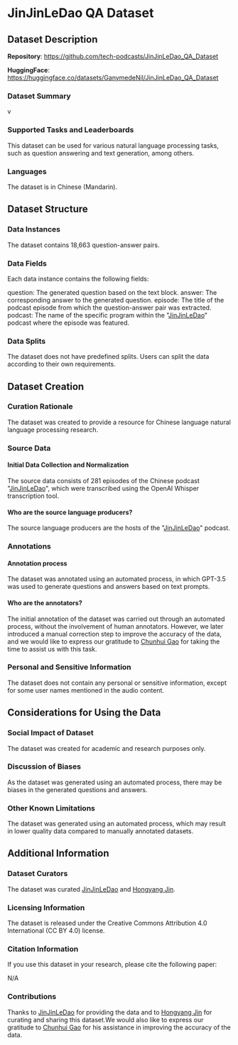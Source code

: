 # JinJinLeDao QA Dataset
## Dataset Description
**Repository**: https://github.com/tech-podcasts/JinJinLeDao_QA_Dataset

**HuggingFace**: https://huggingface.co/datasets/GanymedeNil/JinJinLeDao_QA_Dataset

### Dataset Summary
v
### Supported Tasks and Leaderboards
This dataset can be used for various natural language processing tasks, such as question answering and text generation, among others.

### Languages
The dataset is in Chinese (Mandarin).

## Dataset Structure
### Data Instances
The dataset contains 18,663 question-answer pairs.

### Data Fields
Each data instance contains the following fields:

question: The generated question based on the text block.
answer: The corresponding answer to the generated question.
episode: The title of the podcast episode from which the question-answer pair was extracted.
podcast: The name of the specific program within the "[JinJinLeDao](https://dao.fm/)" podcast where the episode was featured.
### Data Splits
The dataset does not have predefined splits. Users can split the data according to their own requirements.

## Dataset Creation
### Curation Rationale
The dataset was created to provide a resource for Chinese language natural language processing research.

### Source Data
#### Initial Data Collection and Normalization
The source data consists of 281 episodes of the Chinese podcast "[JinJinLeDao](https://dao.fm/)", which were transcribed using the OpenAI Whisper transcription tool.

#### Who are the source language producers?
The source language producers are the hosts of the "[JinJinLeDao](https://dao.fm/)" podcast.

### Annotations
#### Annotation process
The dataset was annotated using an automated process, in which GPT-3.5 was used to generate questions and answers based on text prompts.

#### Who are the annotators?
The initial annotation of the dataset was carried out through an automated process, without the involvement of human annotators. However, we later introduced a manual correction step to improve the accuracy of the data, and we would like to express our gratitude to [Chunhui Gao](https://www.ipip.net/) for taking the time to assist us with this task.

### Personal and Sensitive Information
The dataset does not contain any personal or sensitive information, except for some user names mentioned in the audio content.

## Considerations for Using the Data
### Social Impact of Dataset
The dataset was created for academic and research purposes only.

### Discussion of Biases
As the dataset was generated using an automated process, there may be biases in the generated questions and answers.

### Other Known Limitations
The dataset was generated using an automated process, which may result in lower quality data compared to manually annotated datasets.

## Additional Information
### Dataset Curators
The dataset was curated [JinJinLeDao](https://dao.fm/) and [Hongyang Jin](https://github.com/GanymedeNil).

### Licensing Information
The dataset is released under the Creative Commons Attribution 4.0 International (CC BY 4.0) license.

### Citation Information
If you use this dataset in your research, please cite the following paper:

N/A

### Contributions
Thanks to [JinJinLeDao](https://dao.fm/) for providing the data and to [Hongyang Jin](https://github.com/GanymedeNil) for curating and sharing this dataset.We would also like to express our gratitude to [Chunhui Gao](https://www.ipip.net/) for his assistance in improving the accuracy of the data.
